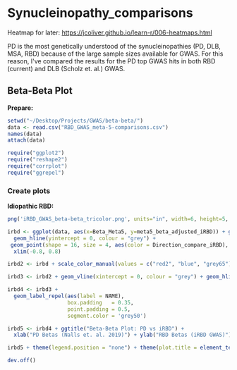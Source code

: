# Synucleinopathy_comparisons
Heatmap for later: https://jcoliver.github.io/learn-r/006-heatmaps.html

PD is the most genetically understood of the synucleinopathies (PD, DLB, MSA, RBD) because of the large sample sizes available for GWAS. For this reason, I've compared the results for the PD top GWAS hits in both RBD (current) and DLB (Scholz et. al.) GWAS.  

## Beta-Beta Plot

**Prepare:**
```R
setwd("~/Desktop/Projects/GWAS/beta-beta/")
data <- read.csv("RBD_GWAS_meta-5-comparisons.csv")
names(data)
attach(data)

require("ggplot2")
require("reshape2")
require("corrplot")
require("ggrepel")
```

### Create plots
**Idiopathic RBD:**
```R
png('iRBD_GWAS_beta-beta_tricolor.png', units="in", width=6, height=5, res=300, compression = 'lzw')

irbd <- ggplot(data, aes(x=Beta_Meta5, y=meta5_beta_adjusted_iRBD)) + geom_vline(xintercept = 0, colour = "grey") + 
  geom_hline(yintercept = 0, colour = "grey") +
 geom_point(shape = 16, size = 4, aes(color = Direction_compare_iRBD), alpha=0.7) + 
  xlim(-0.8, 0.8) 

irbd2 <- irbd + scale_color_manual(values = c("red2", "blue", "grey65"))

irbd3 <- irbd2 + geom_vline(xintercept = 0, colour = "grey") + geom_hline(yintercept = 0, colour = "grey") + theme_light()

irbd4 <- irbd3 +
  geom_label_repel(aes(label = NAME),
                   box.padding   = 0.35, 
                   point.padding = 0.5,
                   segment.color = 'grey50') 

irbd5 <- irbd4 + ggtitle("Beta-Beta Plot: PD vs iRBD") +
  xlab("PD Betas (Nalls et. al. 2019)") + ylab("RBD Betas (iRBD GWAS)") + theme(plot.title = element_text(face="bold"))

irbd5 + theme(legend.position = "none") + theme(plot.title = element_text(hjust = 0.5)) 

dev.off()
```
